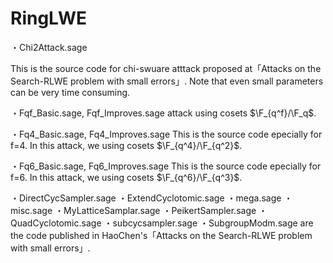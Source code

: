 # RingLWE
・Chi2Attack.sage

This is the source code for chi-swuare atttack proposed at「Attacks on the Search-RLWE problem with small errors」.
Note that even small parameters can be very time consuming.


・Fqf_Basic.sage, Fqf_Improves.sage
attack using cosets $\F_{q^f}/\F_q$.


・Fq4_Basic.sage, Fq4_Improves.sage
This is the source code epecially for f=4. In this attack, we using cosets $\F_{q^4}/\F_{q^2}$.

・Fq6_Basic.sage, Fq6_Improves.sage
This is the source code epecially for f=6. In this attack, we using cosets $\F_{q^6}/\F_{q^3}$.

・DirectCycSampler.sage
・ExtendCyclotomic.sage
・mega.sage
・misc.sage
・MyLatticeSamplar.sage
・PeikertSampler.sage
・QuadCyclotomic.sage
・subcycsampler.sage
・SubgroupModm.sage
are the code published in HaoChen's「Attacks on the Search-RLWE problem with small errors」.